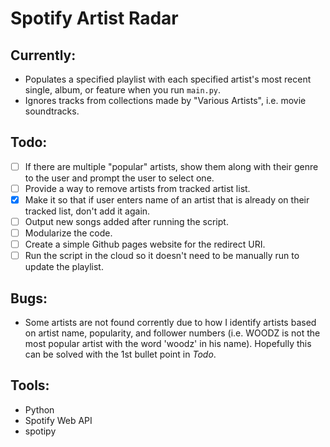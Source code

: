 # Spotify Artist Radar

## Currently:
- Populates a specified playlist with each specified artist's most recent single, album, or feature when you run `main.py`.
- Ignores tracks from collections made by "Various Artists", i.e. movie soundtracks.

## Todo:
- [ ] If there are multiple "popular" artists, show them along with their genre to the user and prompt the user to select one.
- [ ] Provide a way to remove artists from tracked artist list.
- [X] Make it so that if user enters name of an artist that is already on their tracked list, don't add it again.
- [ ] Output new songs added after running the script.
- [ ] Modularize the code.
- [ ] Create a simple Github pages website for the redirect URI.
- [ ] Run the script in the cloud so it doesn't need to be manually run to update the playlist.

## Bugs:
- Some artists are not found corrently due to how I identify artists based on artist name, popularity, and follower numbers (i.e. WOODZ is not the most popular artist with the word 'woodz' in his name). Hopefully this can be solved with the 1st bullet point in *Todo*.

## Tools: 
- Python
- Spotify Web API
- spotipy
